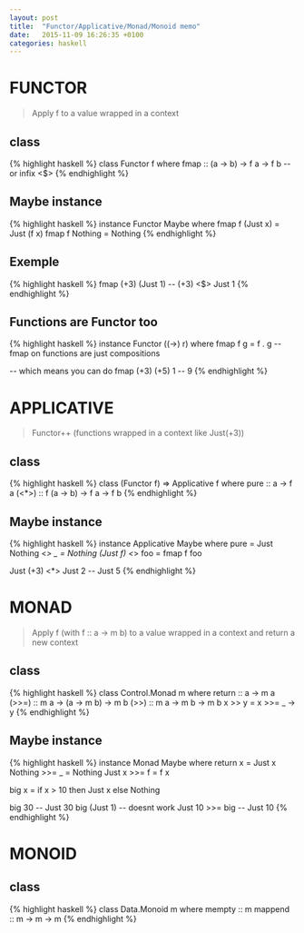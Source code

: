 ```yaml
---
layout: post
title:  "Functor/Applicative/Monad/Monoid memo"
date:   2015-11-09 16:26:35 +0100
categories: haskell
---
```


# FUNCTOR

> Apply f to a value wrapped in a context

## class

{% highlight haskell %}
class Functor f where
  fmap :: (a -> b) -> f a -> f b -- or infix <$>
{% endhighlight %}

## Maybe instance

{% highlight haskell %}
instance Functor Maybe where
  fmap f (Just x) = Just (f x)
  fmap f Nothing = Nothing
{% endhighlight %}

## Exemple

{% highlight haskell %}
  fmap (+3) (Just 1) -- (+3) <$> Just 1
{% endhighlight %}

## Functions are Functor too

{% highlight haskell %}
instance Functor ((->) r) where
  fmap f g = f . g  -- fmap on functions are just compositions

-- which means you can do
fmap (+3) (+5) 1 -- 9
{% endhighlight %}

# APPLICATIVE

> Functor++ (functions wrapped in a context like Just(+3))

## class
{% highlight haskell %}
class (Functor f) => Applicative f where
  pure :: a -> f a
  (<*>) :: f (a -> b) -> f a -> f b
{% endhighlight %}

## Maybe instance
{% highlight haskell %}
instance Applicative Maybe where
  pure = Just
  Nothing <*> _ = Nothing
  (Just f) <*> foo = fmap f foo

Just (+3) <*> Just 2 -- Just 5
{% endhighlight %}

# MONAD

> Apply f (with f :: a -> m b) to a value wrapped in a context and return a new context

## class

{% highlight haskell %}
class Control.Monad m where
  return :: a -> m a
  (>>=) :: m a -> (a -> m b) -> m b
  (>>) :: m a -> m b -> m b
  x >> y = x >>= \_ -> y
{% endhighlight %}

## Maybe instance
{% highlight haskell %}
instance Monad Maybe where
  return x = Just x
  Nothing  >>= _ = Nothing
  Just x >>= f = f x

big x =
  if x > 10 then
    Just x
  else
    Nothing

big 30 -- Just 30
big (Just 1) -- doesnt work
Just 10 >>= big -- Just 10
{% endhighlight %}

# MONOID

## class

{% highlight haskell %}
class Data.Monoid m where
  mempty :: m
  mappend :: m -> m -> m
{% endhighlight %}
